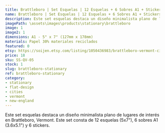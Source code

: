 ```yaml
---
title: Brattleboro | Set Esquelas | 12 Esquelas + 6 Sobres A1 + Stickers
name: Brattleboro | Set Esquelas | 12 Esquelas + 6 Sobres A1 + Stickers
description: Este set esquelas destaca un diseño minimalista plano de lugares de interés en Brattleboro, Vermont. Este set consta de 12 esquelas (5x7"), 6 sobres A1 (3.6x5.1") y 6 stickers.
imagePath: \assets\images\products\stationary\brattleboro
image: 1
image2: 1
dimensions: A1 - 5" x 7" (127mm x 178mm)
materials: Papel 30% materiales reciclados
featured: 0
etsy: https://soijen.etsy.com/listing/1050436983/brattleboro-vermont-cityscape-stationary?utm_source=Copy&utm_medium=ListingManager&utm_campaign=Share&utm_term=so.lmsm&share_time=1695258708682
price: 18
sku: SS-QV-05 
stock: 1
slug: brattleboro-stationary
ref: brattleboro-stationary
category:
- stationary
- flat-design
- cities
- vermont
- new-england
---
```

Este set esquelas destaca un diseño minimalista plano de lugares de interés en Brattleboro, Vermont. Este set consta de 12 esquelas (5x7"), 6 sobres A1 (3.6x5.1") y 6 stickers.
